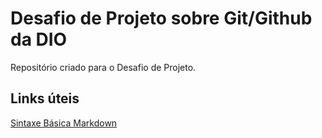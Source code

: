 # Desafio de Projeto sobre Git/Github da DIO
Repositório criado para o Desafio de Projeto. 

## Links úteis
[Sintaxe Básica Markdown](https://www.markdownguide.org/basic-syntax)
